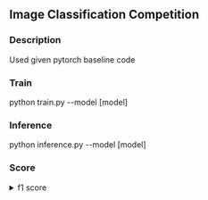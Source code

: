 ## Image Classification Competition 

### Description

Used given pytorch baseline code

### Train

python train.py --model [model] 

### Inference

python inference.py --model [model]

### Score
<details>
<summary>f1 score</summary>
<div>

![image](https://github.com/boostcampaitech6/level1-imageclassification-cv-13/assets/103584775/6ee4c77b-ca57-4520-9e98-e6d18f688b0c)

</div>
</details>

